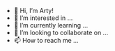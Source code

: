 - 👋 Hi, I’m Arty!
- 👀 I’m interested in ...
- 🌱 I’m currently learning ...
- 💞️ I’m looking to collaborate on ...
- 📫 How to reach me ...

<!---
ArtemZ/ArtemZ is a ✨ special ✨ repository because its `README.md` (this file) appears on your GitHub profile.
You can click the Preview link to take a look at your changes.
--->
